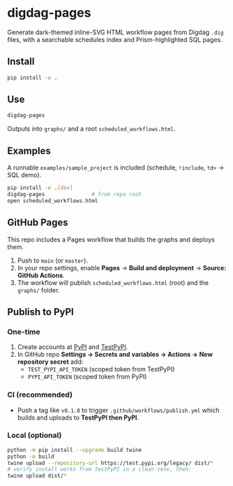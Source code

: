 # digdag-pages

Generate dark-themed inline-SVG HTML workflow pages from Digdag `.dig` files, with a searchable schedules index and Prism-highlighted SQL pages.

## Install
```bash
pip install -e .
```

## Use
```bash
digdag-pages
```
Outputs into `graphs/` and a root `scheduled_workflows.html`.


## Examples
A runnable `examples/sample_project` is included (schedule, `!include`, `td>` -> SQL demo).
```bash
pip install -e .[dev]
digdag-pages               # from repo root
open scheduled_workflows.html
```


## GitHub Pages
This repo includes a Pages workflow that builds the graphs and deploys them.
1. Push to `main` (or `master`).
2. In your repo settings, enable **Pages** → **Build and deployment** → **Source: GitHub Actions**.
3. The workflow will publish `scheduled_workflows.html` (root) and the `graphs/` folder.


## Publish to PyPI

### One-time
1. Create accounts at [PyPI](https://pypi.org/) and [TestPyPI](https://test.pypi.org/).
2. In GitHub repo **Settings → Secrets and variables → Actions → New repository secret** add:
   - `TEST_PYPI_API_TOKEN` (scoped token from TestPyPI)
   - `PYPI_API_TOKEN` (scoped token from PyPI)

### CI (recommended)
- Push a tag like `v0.1.0` to trigger `.github/workflows/publish.yml` which builds and uploads to **TestPyPI then PyPI**.

### Local (optional)
```bash
python -m pip install --upgrade build twine
python -m build
twine upload --repository-url https://test.pypi.org/legacy/ dist/*
# verify install works from TestPyPI in a clean venv, then:
twine upload dist/*
```
